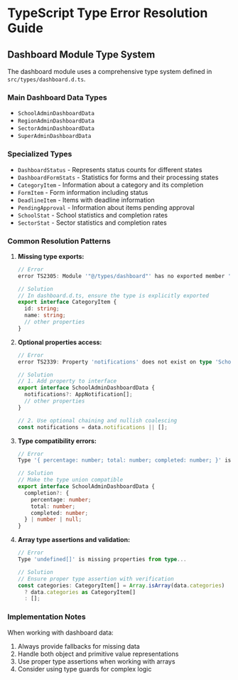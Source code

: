 # TypeScript Type Error Resolution Guide

## Dashboard Module Type System

The dashboard module uses a comprehensive type system defined in `src/types/dashboard.d.ts`.

### Main Dashboard Data Types

- `SchoolAdminDashboardData`
- `RegionAdminDashboardData`
- `SectorAdminDashboardData`
- `SuperAdminDashboardData`

### Specialized Types

- `DashboardStatus` - Represents status counts for different states
- `DashboardFormStats` - Statistics for forms and their processing states
- `CategoryItem` - Information about a category and its completion
- `FormItem` - Form information including status
- `DeadlineItem` - Items with deadline information
- `PendingApproval` - Information about items pending approval
- `SchoolStat` - School statistics and completion rates
- `SectorStat` - Sector statistics and completion rates

### Common Resolution Patterns

1. **Missing type exports:**
   ```typescript
   // Error
   error TS2305: Module '"@/types/dashboard"' has no exported member 'CategoryItem'.
   
   // Solution
   // In dashboard.d.ts, ensure the type is explicitly exported
   export interface CategoryItem {
     id: string;
     name: string;
     // other properties
   }
   ```

2. **Optional properties access:**
   ```typescript
   // Error
   error TS2339: Property 'notifications' does not exist on type 'SchoolAdminDashboardData'.
   
   // Solution
   // 1. Add property to interface
   export interface SchoolAdminDashboardData {
     notifications?: AppNotification[];
     // other properties
   }
   
   // 2. Use optional chaining and nullish coalescing
   const notifications = data.notifications || [];
   ```

3. **Type compatibility errors:**
   ```typescript
   // Error
   Type '{ percentage: number; total: number; completed: number; }' is not assignable to type 'number'.
   
   // Solution
   // Make the type union compatible
   export interface SchoolAdminDashboardData {
     completion?: {
       percentage: number;
       total: number;
       completed: number;
     } | number | null;
   }
   ```

4. **Array type assertions and validation:**
   ```typescript
   // Error
   Type 'undefined[]' is missing properties from type...
   
   // Solution
   // Ensure proper type assertion with verification
   const categories: CategoryItem[] = Array.isArray(data.categories) 
     ? data.categories as CategoryItem[]
     : [];
   ```

### Implementation Notes

When working with dashboard data:
1. Always provide fallbacks for missing data
2. Handle both object and primitive value representations
3. Use proper type assertions when working with arrays
4. Consider using type guards for complex logic
